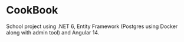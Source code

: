 # CookBook

School project using .NET 6, Entity Framework (Postgres using Docker along with admin tool) and Angular 14.
